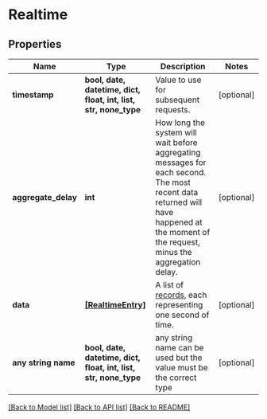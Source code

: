 # Realtime


## Properties
Name | Type | Description | Notes
------------ | ------------- | ------------- | -------------
**timestamp** | **bool, date, datetime, dict, float, int, list, str, none_type** | Value to use for subsequent requests. | [optional] 
**aggregate_delay** | **int** | How long the system will wait before aggregating messages for each second. The most recent data returned will have happened at the moment of the request, minus the aggregation delay. | [optional] 
**data** | [**[RealtimeEntry]**](RealtimeEntry.md) | A list of [records](#record-data-model), each representing one second of time. | [optional] 
**any string name** | **bool, date, datetime, dict, float, int, list, str, none_type** | any string name can be used but the value must be the correct type | [optional]

[[Back to Model list]](../README.md#documentation-for-models) [[Back to API list]](../README.md#documentation-for-api-endpoints) [[Back to README]](../README.md)



